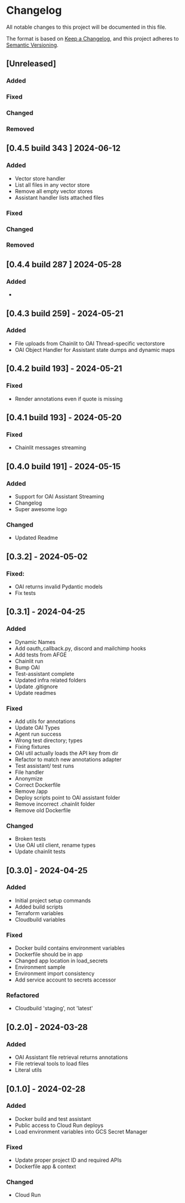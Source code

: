 # Changelog

All notable changes to this project will be documented in this file.

The format is based on [Keep a Changelog](https://keepachangelog.com/en/1.1.0/),
and this project adheres to [Semantic Versioning](https://semver.org/spec/v2.0.0.html).

## [Unreleased]

### Added
### Fixed
### Changed
### Removed

## [0.4.5 build 343 ] 2024-06-12

### Added
- Vector store handler
- List all files in any vector store
- Remove all empty vector stores
- Assistant handler lists attached files
### Fixed
### Changed
### Removed

## [0.4.4 build 287 ] 2024-05-28

### Added
- 

## [0.4.3 build 259] - 2024-05-21

### Added
- File uploads from Chainlit to OAI Thread-specific vectorstore
- OAI Object Handler for Assistant state dumps and dynamic maps


## [0.4.2 build 193] - 2024-05-21

### Fixed
- Render annotations even if quote is missing

## [0.4.1 build 193] - 2024-05-20

### Fixed
- Chainlit messages streaming

## [0.4.0 build 191] - 2024-05-15

### Added
- Support for OAI Assistant Streaming
- Changelog
- Super awesome logo

### Changed
- Updated Readme

## [0.3.2] - 2024-05-02

### Fixed: 
- OAI returns invalid Pydantic models
- Fix tests

## [0.3.1] - 2024-04-25

### Added

- Dynamic Names
- Add oauth_callback.py, discord and mailchimp hooks
- Add tests from AFGE
- Chainlit run
- Bump OAI
- Test-assistant complete
- Updated infra related folders
- Update .gitignore
- Update readmes

### Fixed

- Add utils for annotations
- Update OAI Types
- Agent run success
- Wrong test directory; types
- Fixing fixtures
- OAI util actually loads the API key from dir
- Refactor to match new annotations adapter
- Test assistant/ test runs
- File handler
- Anonymize
- Correct Dockerfile
- Remove /app
- Deploy scripts point to OAI assistant folder
- Remove incorrect .chainlit folder
- Remove old Dockerfile

### Changed

- Broken tests
- Use OAI util client, rename types
- Update chainlit tests


## [0.3.0] - 2024-04-25

### Added

- Initial project setup commands
- Added build scripts
- Terraform variables
- Cloudbuild variables

### Fixed

- Docker build contains environment variables
- Dockerfile should be in app
- Changed app location in load_secrets
- Environment sample
- Environment import consistency
- Add service account to secrets accessor

### Refactored

- Cloudbuild 'staging', not 'latest'


## [0.2.0] - 2024-03-28

### Added

- OAI Assistant file retrieval returns annotations
- File retrieval tools to load files
- Literal utils

## [0.1.0] - 2024-02-28

### Added

- Docker build and test assistant
- Public access to Cloud Run deploys
- Load environment variables into GCS Secret Manager

### Fixed

- Update proper project ID and required APIs
- Dockerfile app & context

### Changed

- Cloud Run


